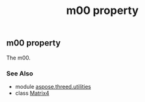 ﻿---
title: m00 property
second_title: Aspose.3D for Python via .NET API References
description: 
type: docs
weight: 160
url: /python-net/aspose.threed.utilities/matrix4/m00/
is_root: false
---

## m00 property


The m00.

### See Also
* module [aspose.threed.utilities](../../)
* class [Matrix4](/3d/python-net/aspose.threed.utilities/matrix4)
